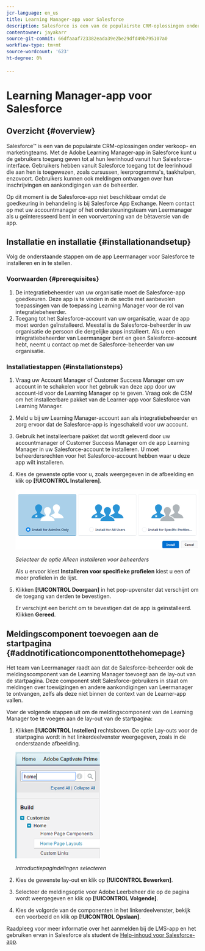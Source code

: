 ```yaml
---
jcr-language: en_us
title: Learning Manager-app voor Salesforce
description: Salesforce is een van de populairste CRM-oplossingen onder verkoop- en marketingteams. Met de Adobe Learning Manager-app in Salesforce kunt u de gebruikers toegang geven tot al hun leerinhoud vanuit hun Salesforce-interface. Gebruikers hebben vanuit Salesforce toegang tot de leerinhoud die aan hen is toegewezen, zoals cursussen, leerprogramma's, taakhulpen, enzovoort. Gebruikers kunnen ook meldingen ontvangen over hun inschrijvingen en aankondigingen van de beheerder.
contentowner: jayakarr
source-git-commit: 66dfaaaf723382eada39e2be29dfd49b795107a0
workflow-type: tm+mt
source-wordcount: '623'
ht-degree: 0%

---
```




# Learning Manager-app voor Salesforce

## Overzicht {#overview}

Salesforce™ is een van de populairste CRM-oplossingen onder verkoop- en marketingteams. Met de Adobe Learning Manager-app in Salesforce kunt u de gebruikers toegang geven tot al hun leerinhoud vanuit hun Salesforce-interface. Gebruikers hebben vanuit Salesforce toegang tot de leerinhoud die aan hen is toegewezen, zoals cursussen, leerprogramma&#39;s, taakhulpen, enzovoort. Gebruikers kunnen ook meldingen ontvangen over hun inschrijvingen en aankondigingen van de beheerder.

Op dit moment is de Salesforce-app niet beschikbaar omdat de goedkeuring in behandeling is bij Salesforce App Exchange. Neem contact op met uw accountmanager of het ondersteuningsteam van Leermanager als u geïnteresseerd bent in een voorvertoning van de bètaversie van de app.

## Installatie en installatie {#installationandsetup}

Volg de onderstaande stappen om de app Leermanager voor Salesforce te installeren en in te stellen.

### Voorwaarden {#prerequisites}

1. De integratiebeheerder van uw organisatie moet de Salesforce-app goedkeuren. Deze app is te vinden in de sectie met aanbevolen toepassingen van de toepassing Learning Manager voor de rol van integratiebeheerder.
1. Toegang tot het Salesforce-account van uw organisatie, waar de app moet worden geïnstalleerd. Meestal is de Salesforce-beheerder in uw organisatie de persoon die dergelijke apps installeert. Als u een integratiebeheerder van Leermanager bent en geen Salesforce-account hebt, neemt u contact op met de Salesforce-beheerder van uw organisatie.

### Installatiestappen {#installationsteps}

1. Vraag uw Account Manager of Customer Success Manager om uw account in te schakelen voor het gebruik van deze app door uw account-id voor de Learning Manager op te geven. Vraag ook de CSM om het installeerbare pakket van de Learner-app voor Salesforce van Learning Manager.

1. Meld u bij uw Learning Manager-account aan als integratiebeheerder en zorg ervoor dat de Salesforce-app is ingeschakeld voor uw account.

1. Gebruik het installeerbare pakket dat wordt geleverd door uw accountmanager of Customer Success Manager om de app Learning Manager in uw Salesforce-account te installeren. U moet beheerdersrechten voor het Salesforce-account hebben waar u deze app wilt installeren.

1. Kies de gewenste optie voor u, zoals weergegeven in de afbeelding en klik op **[!UICONTROL Installeren]**.

   ![](assets/install-options.png)

   *Selecteer de optie Alleen installeren voor beheerders*

   Als u ervoor kiest **Installeren voor specifieke profielen** kiest u een of meer profielen in de lijst.

1. Klikken **[!UICONTROL Doorgaan]** in het pop-upvenster dat verschijnt om de toegang van derden te bevestigen.

   Er verschijnt een bericht om te bevestigen dat de app is geïnstalleerd. Klikken **Gereed**.

## Meldingscomponent toevoegen aan de startpagina {#addnotificationcomponenttothehomepage}

Het team van Leermanager raadt aan dat de Salesforce-beheerder ook de meldingscomponent van de Learning Manager toevoegt aan de lay-out van de startpagina. Deze component stelt Salesforce-gebruikers in staat om meldingen over toewijzingen en andere aankondigingen van Leermanager te ontvangen, zelfs als deze niet binnen de context van de Learner-app vallen.

Voer de volgende stappen uit om de meldingscomponent van de Learning Manager toe te voegen aan de lay-out van de startpagina:

1. Klikken **[!UICONTROL Instellen]** rechtsboven. De optie Lay-outs voor de startpagina wordt in het linkerdeelvenster weergegeven, zoals in de onderstaande afbeelding.

   ![](assets/homepage-component.png)

   *Introductiepagindelingen selecteren*

1. Kies de gewenste lay-out en klik op **[!UICONTROL Bewerken]**.
1. Selecteer de meldingsoptie voor Adobe Leerbeheer die op de pagina wordt weergegeven en klik op **[!UICONTROL Volgende]**.
1. Kies de volgorde van de componenten in het linkerdeelvenster, bekijk een voorbeeld en klik op **[!UICONTROL Opslaan]**.

Raadpleeg voor meer informatie over het aanmelden bij de LMS-app en het gebruiken ervan in Salesforce als student de [Help-inhoud voor Salesforce-app](../../learners/feature-summary/sfdc-app.md).
